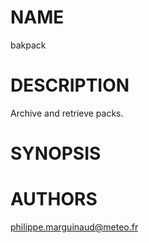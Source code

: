 # NAME

bakpack

# DESCRIPTION

Archive and retrieve packs.

# SYNOPSIS

# AUTHORS

philippe.marguinaud@meteo.fr
